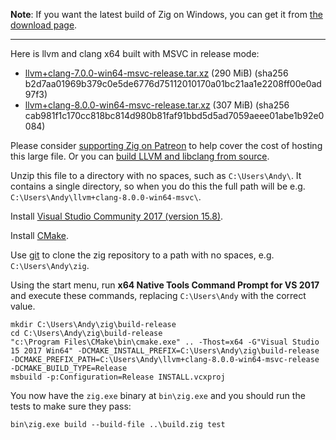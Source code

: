 **Note**: If you want the latest build of Zig on Windows, you can get it from [the download page](https://ziglang.org/download/).

***

Here is llvm and clang x64 built with MSVC in release mode:

* [llvm+clang-7.0.0-win64-msvc-release.tar.xz](https://ziglang.org/deps/llvm%2bclang-7.0.0-win64-msvc-release.tar.xz) (290 MiB) (sha256 b2d7aa01969b379c0e5de6776d75112010170a01bc21aa1e2208ff00e0ad97f3)
* [llvm+clang-8.0.0-win64-msvc-release.tar.xz](https://ziglang.org/deps/llvm%2bclang-8.0.0-win64-msvc-release.tar.xz) (307 MiB) (sha256 cab981f1c170cc818bc814d980b81faf91bbd5d5ad7059aeee01abe1b92e0084)

Please consider [supporting Zig on Patreon](https://www.patreon.com/andrewrk) to help cover the cost of hosting this large file. Or you can [build LLVM and libclang from source](https://github.com/ziglang/zig/wiki/How-to-build-LLVM,-libclang,-and-liblld-from-source).

Unzip this file to a directory with no spaces, such as `C:\Users\Andy\`. It contains a single directory, so when you do this the full path will be e.g. `C:\Users\Andy\llvm+clang-8.0.0-win64-msvc\`.

Install [Visual Studio Community 2017 (version 15.8)](https://my.visualstudio.com/Downloads?q=visual%20studio%202017%2015.8&wt.mc_id=o~msft~vscom~older-downloads).

Install [CMake](http://cmake.org).

Use [git](https://git-scm.com/) to clone the zig repository to a path with no spaces, e.g. `C:\Users\Andy\zig`.

Using the start menu, run **x64 Native Tools Command Prompt for VS 2017** and execute these commands, replacing `C:\Users\Andy` with the correct value.

```
mkdir C:\Users\Andy\zig\build-release
cd C:\Users\Andy\zig\build-release
"c:\Program Files\CMake\bin\cmake.exe" .. -Thost=x64 -G"Visual Studio 15 2017 Win64" -DCMAKE_INSTALL_PREFIX=C:\Users\Andy\zig\build-release -DCMAKE_PREFIX_PATH=C:\Users\Andy\llvm+clang-8.0.0-win64-msvc-release -DCMAKE_BUILD_TYPE=Release
msbuild -p:Configuration=Release INSTALL.vcxproj
```

You now have the `zig.exe` binary at `bin\zig.exe` and you should run the tests to make sure they pass:

```
bin\zig.exe build --build-file ..\build.zig test
```